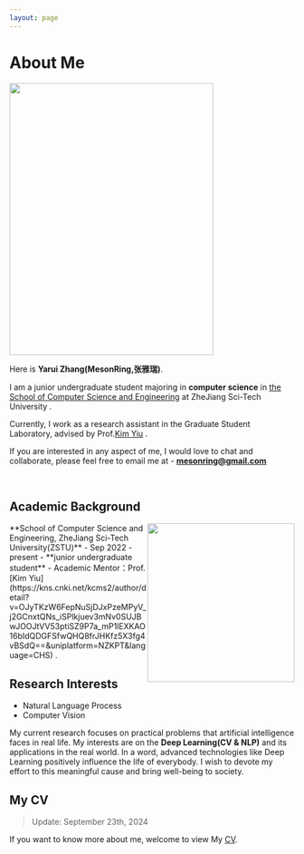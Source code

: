```yaml
---
layout: page
---
```


# About Me

<img src="https:///zyrzjyzxy.github.io/images/zyr/zyr_life.jpg" class="floatpic" width="360" height="480">

Here is **Yarui Zhang(MesonRing,张雅瑞)**.


I am a junior undergraduate student majoring in **computer science** in [the School of Computer Science and Engineering](https://scst.zstu.edu.cn/) at ZheJiang Sci-Tech University . 

Currently, I work as a research assistant in the Graduate Student Laboratory, advised by Prof.[Kim Yiu](https://www.scholarmate.com/P/iQrQNj) .

If you are interested in any aspect of me, I would love to chat and collaborate, please feel free to email me at - **mesonring@gmail.com** 


<br>

## Academic Background
<img src="https:///zyrzjyzxy.github.io/images/zyr/ZSTU.jpg" class="floatpic" width="260" height="280" style="float: right;">
**School of Computer Science and Engineering, ZheJiang Sci-Tech University(ZSTU)**
- Sep 2022 - present
- **junior undergraduate student**
<!-- - GPA Ranking: **1/177（top 1%)** -->
- Academic Mentor：Prof.[Kim Yiu](https://kns.cnki.net/kcms2/author/detail?v=OJyTKzW6FepNuSjDJxPzeMPyV_j2GCnxtQNs_iSPlkjuev3mNv0SUJBwJOOJtVV53ptiSZ9P7a_mP1lEXKAO16bIdQDGFSfwQHQ8frJHKfz5X3fg4vBSdQ==&uniplatform=NZKPT&language=CHS) .


## Research Interests

- Natural Language Process
- Computer Vision

My current research focuses on practical problems that artificial intelligence faces in real life. My interests are on the **Deep Learning(CV & NLP)** and its applications in the real world. In a word, advanced technologies like Deep Learning positively influence the life of everybody.  I wish to devote my effort to this meaningful cause and bring well-being to society.
<br>

## My CV

> Update: September 23th, 2024

If you want to know more about me, welcome to view My [CV](https:///zyrzjyzxy.github.io/file/zyr_20240923.pdf ).
<br>